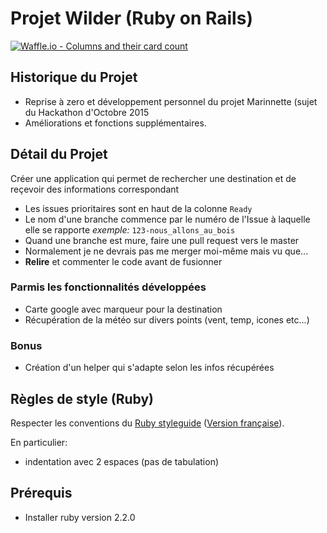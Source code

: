# Projet Wilder (Ruby on Rails)

[![Waffle.io - Columns and their card count](https://badge.waffle.io/riquet28/Marinette.svg?columns=all)](https://waffle.io/riquet28/Marinette)


## Historique du Projet

* Reprise à zero et développement personnel du projet Marinnette (sujet du Hackathon d'Octobre 2015
* Améliorations et fonctions supplémentaires.

## Détail du Projet

Créer une application qui permet de rechercher une destination et de reçevoir des informations correspondant 
* Les issues prioritaires sont en haut de la colonne `Ready`
* Le nom d'une branche commence par le numéro de l'Issue à laquelle elle se rapporte
  *exemple:* `123-nous_allons_au_bois`
* Quand une branche est mure, faire une pull request vers le master
* Normalement je ne devrais pas me merger moi-même mais vu que...
* **Relire** et commenter le code avant de fusionner

### Parmis les fonctionnalités développées

* Carte google avec marqueur pour la destination
* Récupération de la météo sur divers points (vent, temp, icones etc...)

### Bonus

* Création d'un helper qui s'adapte selon les infos récupérées

## Règles de style (Ruby)

Respecter les conventions du [Ruby styleguide](https://github.com/bbatsov/ruby-style-guide#prelude)
([Version
française](https://github.com/gauthier-delacroix/ruby-style-guide/blob/master/README-frFR.md)).

En particulier:
* indentation avec 2 espaces (pas de tabulation)

## Prérequis

* Installer ruby version 2.2.0



